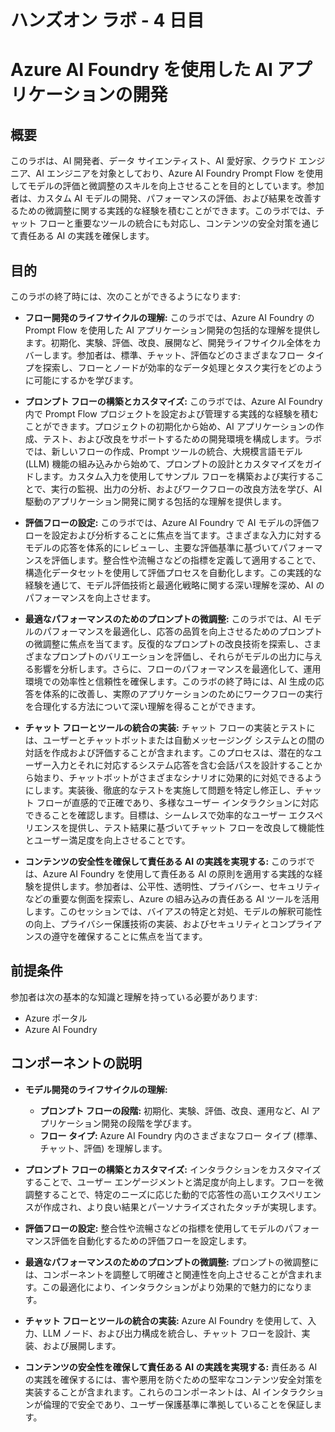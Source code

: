 # ハンズオン ラボ - 4 日目
# Azure AI Foundry を使用した AI アプリケーションの開発

## 概要 

このラボは、AI 開発者、データ サイエンティスト、AI 愛好家、クラウド エンジニア、AI エンジニアを対象としており、Azure AI Foundry Prompt Flow を使用してモデルの評価と微調整のスキルを向上させることを目的としています。参加者は、カスタム AI モデルの開発、パフォーマンスの評価、および結果を改善するための微調整に関する実践的な経験を積むことができます。このラボでは、チャット フローと重要なツールの統合にも対応し、コンテンツの安全対策を通じて責任ある AI の実践を確保します。

## 目的 

このラボの終了時には、次のことができるようになります:

- **フロー開発のライフサイクルの理解:** このラボでは、Azure AI Foundry の Prompt Flow を使用した AI アプリケーション開発の包括的な理解を提供します。初期化、実験、評価、改良、展開など、開発ライフサイクル全体をカバーします。参加者は、標準、チャット、評価などのさまざまなフロー タイプを探索し、フローとノードが効率的なデータ処理とタスク実行をどのように可能にするかを学びます。

- **プロンプト フローの構築とカスタマイズ:** このラボでは、Azure AI Foundry 内で Prompt Flow プロジェクトを設定および管理する実践的な経験を積むことができます。プロジェクトの初期化から始め、AI アプリケーションの作成、テスト、および改良をサポートするための開発環境を構成します。ラボでは、新しいフローの作成、Prompt ツールの統合、大規模言語モデル (LLM) 機能の組み込みから始めて、プロンプトの設計とカスタマイズをガイドします。カスタム入力を使用してサンプル フローを構築および実行することで、実行の監視、出力の分析、およびワークフローの改良方法を学び、AI 駆動のアプリケーション開発に関する包括的な理解を提供します。

- **評価フローの設定:** このラボでは、Azure AI Foundry で AI モデルの評価フローを設定および分析することに焦点を当てます。さまざまな入力に対するモデルの応答を体系的にレビューし、主要な評価基準に基づいてパフォーマンスを評価します。整合性や流暢さなどの指標を定義して適用することで、構造化データセットを使用して評価プロセスを自動化します。この実践的な経験を通じて、モデル評価技術と最適化戦略に関する深い理解を深め、AI のパフォーマンスを向上させます。

- **最適なパフォーマンスのためのプロンプトの微調整:** このラボでは、AI モデルのパフォーマンスを最適化し、応答の品質を向上させるためのプロンプトの微調整に焦点を当てます。反復的なプロンプトの改良技術を探索し、さまざまなプロンプトのバリエーションを評価し、それらがモデルの出力に与える影響を分析します。さらに、フローのパフォーマンスを最適化して、運用環境での効率性と信頼性を確保します。このラボの終了時には、AI 生成の応答を体系的に改善し、実際のアプリケーションのためにワークフローの実行を合理化する方法について深い理解を得ることができます。

- **チャット フローとツールの統合の実装:** チャット フローの実装とテストには、ユーザーとチャットボットまたは自動メッセージング システムとの間の対話を作成および評価することが含まれます。このプロセスは、潜在的なユーザー入力とそれに対応するシステム応答を含む会話パスを設計することから始まり、チャットボットがさまざまなシナリオに効果的に対処できるようにします。実装後、徹底的なテストを実施して問題を特定し修正し、チャット フローが直感的で正確であり、多様なユーザー インタラクションに対応できることを確認します。目標は、シームレスで効率的なユーザー エクスペリエンスを提供し、テスト結果に基づいてチャット フローを改良して機能性とユーザー満足度を向上させることです。

- **コンテンツの安全性を確保して責任ある AI の実践を実現する:** このラボでは、Azure AI Foundry を使用して責任ある AI の原則を適用する実践的な経験を提供します。参加者は、公平性、透明性、プライバシー、セキュリティなどの重要な側面を探索し、Azure の組み込みの責任ある AI ツールを活用します。このセッションでは、バイアスの特定と対処、モデルの解釈可能性の向上、プライバシー保護技術の実装、およびセキュリティとコンプライアンスの遵守を確保することに焦点を当てます。

## 前提条件 

参加者は次の基本的な知識と理解を持っている必要があります:
 
 - Azure ポータル
 - Azure AI Foundry

## コンポーネントの説明 

- **モデル開発のライフサイクルの理解:**
   - **プロンプト フローの段階:** 初期化、実験、評価、改良、運用など、AI アプリケーション開発の段階を学びます。
   - **フロー タイプ:** Azure AI Foundry 内のさまざまなフロー タイプ (標準、チャット、評価) を理解します。

- **プロンプト フローの構築とカスタマイズ:** インタラクションをカスタマイズすることで、ユーザー エンゲージメントと満足度が向上します。フローを微調整することで、特定のニーズに応じた動的で応答性の高いエクスペリエンスが作成され、より良い結果とパーソナライズされたタッチが実現します。
- **評価フローの設定:** 整合性や流暢さなどの指標を使用してモデルのパフォーマンス評価を自動化するための評価フローを設定します。
- **最適なパフォーマンスのためのプロンプトの微調整:** プロンプトの微調整には、コンポーネントを調整して明確さと関連性を向上させることが含まれます。この最適化により、インタラクションがより効果的で魅力的になります。
- **チャット フローとツールの統合の実装:** Azure AI Foundry を使用して、入力、LLM ノード、および出力構成を統合し、チャット フローを設計、実装、および展開します。
- **コンテンツの安全性を確保して責任ある AI の実践を実現する:** 責任ある AI の実践を確保するには、害や悪用を防ぐための堅牢なコンテンツ安全対策を実装することが含まれます。これらのコンポーネントは、AI インタラクションが倫理的で安全であり、ユーザー保護基準に準拠していることを保証します。
